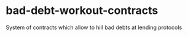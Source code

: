# bad-debt-workout-contracts
System of contracts which allow to hill bad debts at lending protocols
